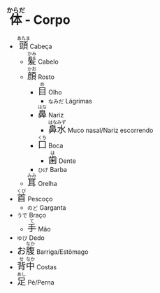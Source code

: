 # <ruby>体<rt>からだ</rt></ruby> - Corpo

-   <font size="5"><code><ruby>頭<rt>あたま</rt></ruby></code></font> Cabeça
    -   <font size="5"><code><ruby>髪<rt>かみ</rt></ruby></code></font> Cabelo
    -   <font size="5"><code><ruby>顔<rt>かお</rt></ruby></code></font> Rosto
        -   <font size="5"><code><ruby>目<rt>め</rt></ruby></code></font> Olho
            -   `なみだ` Lágrimas
        -   <font size="5"><code><ruby>鼻<rt>はな</rt></ruby></code></font> Nariz
            -   <font size="5"><code><ruby>鼻<rt>はな</rt>水<rt>みず</rt></ruby></code></font> Muco nasal/Nariz escorrendo
        -   <font size="5"><code><ruby>口<rt>くち</rt></ruby></code></font> Boca
            -   <font size="5"><code><ruby>歯<rt>は</rt></ruby></code></font> Dente
        -   `ひげ` Barba
    -   <font size="5"><code><ruby>耳<rt>みみ</rt></ruby></code></font> Orelha
-   <font size="5"><code><ruby>首<rt>くび</rt></ruby></code></font> Pescoço
    -   `のど` Garganta
-   `うで` Braço
    -   <font size="5"><code><ruby>手<rt>て</rt></ruby></code></font> Mão
-   `ゆび` Dedo
-   <font size="5"><code>お<ruby>腹<rt>なか</rt></ruby></code></font> Barriga/Estômago
-   <font size="5"><code><ruby>背<rt>せ</rt>中<rt>なか</rt></ruby></code></font> Costas
-   <font size="5"><code><ruby>足<rt>あし</rt></ruby></code></font> Pé/Perna
